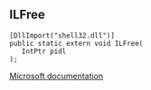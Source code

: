 ## ILFree

```
[DllImport("shell32.dll")]
public static extern void ILFree(
   IntPtr pidl
);
```

[Microsoft documentation](TODO)
